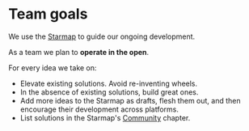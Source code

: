 # Team goals

We use the [Starmap](https://material-motion.gitbooks.io/material-motion-starmap/content/) to guide our ongoing development.

As a team we plan to **operate in the open**.

For every idea we take on:

- Elevate existing solutions. Avoid re-inventing wheels.
- In the absence of existing solutions, build great ones.
- Add more ideas to the Starmap as drafts, flesh them out, and then encourage their development across platforms.
- List solutions in the Starmap's [Community](https://material-motion.gitbooks.io/material-motion-starmap/content/community/) chapter.
